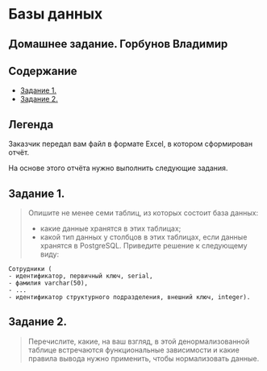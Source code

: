 # Базы данных
## Домашнее задание. Горбунов Владимир

## Содержание

- [Задание 1.](#Задание-1)
- [Задание 2.](#Задание-2)  


## Легенда

Заказчик передал вам файл в формате Excel, в котором сформирован отчёт.

На основе этого отчёта нужно выполнить следующие задания.

## Задание 1. 

> Опишите не менее семи таблиц, из которых состоит база данных:
> - какие данные хранятся в этих таблицах;
> - какой тип данных у столбцов в этих таблицах, если данные хранятся в PostgreSQL.
> Приведите решение к следующему виду:
```
Сотрудники (
- идентификатор, первичный ключ, serial,
- фамилия varchar(50),
- ...
- идентификатор структурного подразделения, внешний ключ, integer).
```

## Задание 2. 
> Перечислите, какие, на ваш взгляд, в этой денормализованной таблице встречаются функциональные зависимости и какие правила вывода нужно применить, чтобы нормализовать данные.